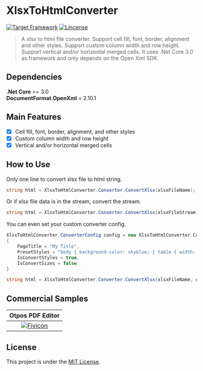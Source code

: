 # XlsxToHtmlConverter

[![Target Framework](https://img.shields.io/badge/%2ENet%20Core-3.0-green.svg)](https://docs.microsoft.com/en-us/dotnet/core/about)
[![Lincense](https://img.shields.io/badge/Lincense-MIT-orange.svg)](https://github.com/Fei-Sheng-Wu/XlsxToHtmlConverter/blob/1.0.6/LICENSE.txt)

> A xlsx to html file converter. Support cell fill, font, border, alignment and other styles. Support custom column width and row height. Support vertical and/or horizontal merged cells. It uses .Net Core 3.0 as framework and only depends on the Open Xml SDK.

## Dependencies

**.Net Core** >= 3.0  
**DocumentFormat.OpenXml** = 2.10.1

## Main Features

- [x] Cell fill, font, border, alignment, and other styles
- [x] Custom column width and row height
- [x] Vertical and/or horizontal merged cells

## How to Use

Only one line to convert xlsx file to html string.

```c#
string html = XlsxToHtmlConverter.Converter.ConvertXlsx(xlsxFileName);
```

Or if xlsx file data is in the stream, convert the stream.

```c#
string html = XlsxToHtmlConverter.Converter.ConvertXlsx(xlsxFileStream);
```

You can even set your custom converter config.

```c#
XlsxToHtmlConverter.ConverterConfig config = new XlsxToHtmlConverter.ConverterConfig()
{
    PageTitle = "My Title",
    PresetStyles = "body { background-color: skyblue; } table { width: 100%; }",
    IsConvertStyles = true,
    IsConvertSizes = false
}

string html = XlsxToHtmlConverter.Converter.ConvertXlsx(xlsxFileName, config);
```

## Commercial Samples

|Otpos PDF Editor|
|    :--------:   |
|[![Fivicon](http://pdf-editor.otpos.com/content/img/favicon.png)](http://pdf-editor.otpos.com/)|

## License

This project is under the [MIT License](https://github.com/Fei-Sheng-Wu/XlsxToHtmlConverter/blob/1.0.6/LICENSE.txt).
